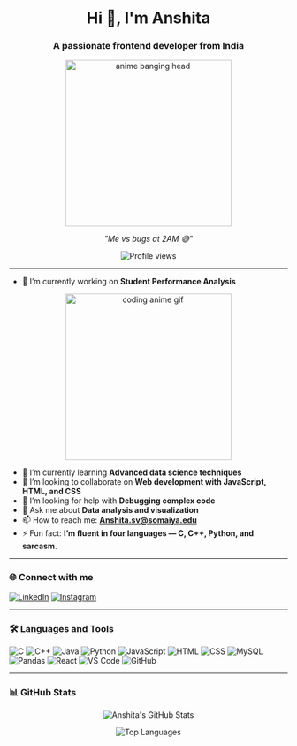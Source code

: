 <h1 align="center">Hi 👋, I'm Anshita</h1>
<h3 align="center">A passionate frontend developer from India</h3>

<!-- First GIF: Anime banging head (funny intro) -->
<p align="center">
  <img src="https://media.tenor.com/KUXIWC9D5_UAAAAi/my-hero-academia-boku-no-hero-academia.gif" alt="anime banging head" width="300"/>
</p>
<p align="center"><em>"Me vs bugs at 2AM 😅"</em></p>

<p align="center">
  <img src="https://komarev.com/ghpvc/?username=anshitacodes&label=Profile%20views&color=0e75b6&style=flat" alt="Profile views" />
</p>

---

<!-- Work section with second GIF -->
- 🔭 I’m currently working on **Student Performance Analysis**

<p align="center">
  <img src="https://media2.giphy.com/media/v1.Y2lkPTc5MGI3NjExb201anJya3RxMmR4bWVsazl4MndyMmNycTBuN3VrNXk4YjY2N3F3YSZlcD12MV9pbnRlcm5hbF9naWZfYnlfaWQmY3Q9Zw/2IudUHdI075HL02Pkk/giphy.gif" alt="coding anime gif" width="300" />
</p>

- 🌱 I’m currently learning **Advanced data science techniques**
- 👯 I’m looking to collaborate on **Web development with JavaScript, HTML, and CSS**
- 🤝 I’m looking for help with **Debugging complex code**
- 💬 Ask me about **Data analysis and visualization**
- 📫 How to reach me: **Anshita.sv@somaiya.edu**
- ⚡ Fun fact: **I’m fluent in four languages — C, C++, Python, and sarcasm.**

---

### 🌐 Connect with me

[![LinkedIn](https://img.shields.io/badge/LinkedIn-blue?logo=linkedin&style=for-the-badge)](https://www.linkedin.com/in/anshita-vishwakarma-456034336/)
[![Instagram](https://img.shields.io/badge/Instagram-E4405F?logo=instagram&logoColor=white&style=for-the-badge)](https://instagram.com/anshvi198)

---

### 🛠️ Languages and Tools

![C](https://img.shields.io/badge/C-00599C?style=for-the-badge&logo=c&logoColor=white)
![C++](https://img.shields.io/badge/C++-00599C?style=for-the-badge&logo=cplusplus&logoColor=white)
![Java](https://img.shields.io/badge/Java-ED8B00?style=for-the-badge&logo=java&logoColor=white)
![Python](https://img.shields.io/badge/Python-3776AB?style=for-the-badge&logo=python&logoColor=white)
![JavaScript](https://img.shields.io/badge/JavaScript-F7DF1E?style=for-the-badge&logo=javascript&logoColor=black)
![HTML](https://img.shields.io/badge/HTML5-E34F26?style=for-the-badge&logo=html5&logoColor=white)
![CSS](https://img.shields.io/badge/CSS3-1572B6?style=for-the-badge&logo=css3&logoColor=white)
![MySQL](https://img.shields.io/badge/MySQL-00000F?style=for-the-badge&logo=mysql&logoColor=white)
![Pandas](https://img.shields.io/badge/Pandas-150458?style=for-the-badge&logo=pandas&logoColor=white)
![React](https://img.shields.io/badge/React-20232A?style=for-the-badge&logo=react&logoColor=61DAFB)
![VS Code](https://img.shields.io/badge/VS%20Code-007ACC?style=for-the-badge&logo=visual-studio-code&logoColor=white)
![GitHub](https://img.shields.io/badge/GitHub-100000?style=for-the-badge&logo=github&logoColor=white)

---

### 📊 GitHub Stats

<p align="center">
  <img src="https://github-readme-stats.vercel.app/api?username=anshitacodes&show_icons=true&theme=default" alt="Anshita's GitHub Stats" />
</p>

<p align="center">
  <img src="https://github-readme-stats.vercel.app/api/top-langs/?username=anshitacodes&layout=compact&show_icons=true&theme=default" alt="Top Languages" />
</p>


